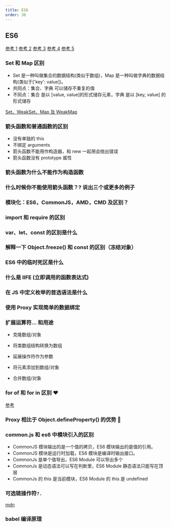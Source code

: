 ```yaml
---
title: ES6
order: 36
---
```


## ES6

[参考 1](https://juejin.cn/post/6844903726201700365)
[参考 2](https://juejin.cn/post/6844903726168145933)
[参考 3](https://juejin.cn/post/6844903775329583112)
[参考 4](https://juejin.cn/post/6844903811622912014)
[参考 5](https://juejin.cn/post/6844904023787569159)

### Set 和 Map 区别

-   Set 是一种叫做集合的数据结构(类似于数组)，Map 是一种叫做字典的数据结构(类似于['key': value])。
-   共同点：集合、字典 可以储存不重复的值
-   不同点：集合 是以 [value, value]的形式储存元素，字典 是以 [key, value] 的形式储存

[Set、WeakSet、Map 及 WeakMap](https://github.com/sisterAn/blog/issues/24)

### 箭头函数和普通函数的区别

-   没有单独的 this
-   不绑定 arguments
-   箭头函数不能用作构造器，和 new 一起用会抛出错误
-   箭头函数没有 prototype 属性

### 箭头函数为什么不能作为构造函数

### 什么时候你不能使用箭头函数？? 说出三个或更多的例子

### 模块化：ES6，CommonJS，AMD，CMD 及区别？

### import 和 require 的区别

### var、let、const 的区别是什么

### 解释一下 Object.freeze() 和 const 的区别（冻结对象）

### ES6 中的临时死区是什么

### 什么是 IIFE (立即调用的函数表达式)

### 在 JS 中定义枚举的首选语法是什么

### 使用 Proxy 实现简单的数据绑定

### 扩展运算符... 和用途

-   克隆数组/对象

-   将类数组结构转换为数组

-   延展操作符作为参数

-   将元素添加到数组/对象

-   合并数组/对象

### for of 和 for in 区别 ❤️

[参考](https://www.jianshu.com/p/c43f418d6bf0)

### Proxy 相比于 Object.defineProperty() 的优势 🧡

### common.js 和 es6 中模块引入的区别

-   CommonJS 模块输出的是一个值的拷贝，ES6 模块输出的是值的引用。
-   CommonJS 模块是运行时加载，ES6 模块是编译时输出接口。
-   CommonJs 是单个值导出，ES6 Module 可以导出多个
-   CommonJs 是动态语法可以写在判断里，ES6 Module 静态语法只能写在顶层
-   CommonJs 的 this 是当前模块，ES6 Module 的 this 是 undefined

### 可选链操作符`?.`

[mdn](https://developer.mozilla.org/zh-CN/docs/Web/JavaScript/Reference/Operators/%E5%8F%AF%E9%80%89%E9%93%BE)

### babel 编译原理
